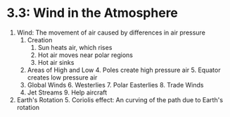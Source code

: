 # 3.3: Wind in the Atmosphere

1. Wind: The movement of air caused by differences in air pressure
    1. Creation
        1. Sun heats air, which rises
        2. Hot air moves near polar regions
        3. Hot air sinks
    2. Areas of High and Low
        4. Poles create high pressure air
        5. Equator creates low pressure air
    3. Global Winds
        6. Westerlies
        7. Polar Easterlies
        8. Trade Winds
    4. Jet Streams
        9. Help aircraft
2. Earth's Rotation
    5. Coriolis effect: An curving of the path due to Earth's rotation